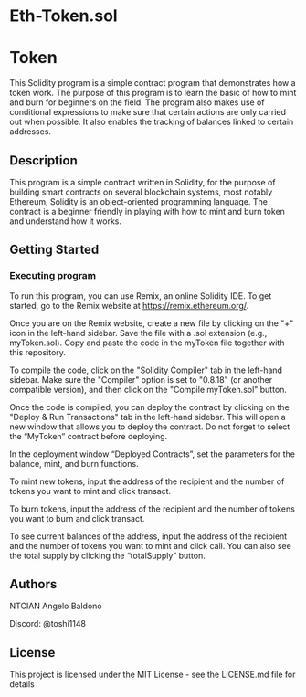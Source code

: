 # Eth-Token.sol
# Token

This Solidity program is a simple contract program that demonstrates how a token work. The purpose of this program is to learn the basic of how to mint and burn for beginners on the field. The program also makes use of conditional expressions to make sure that certain actions are only carried out when possible. It also enables the tracking of balances linked to certain addresses.

## Description

This program is a simple contract written in Solidity, for the purpose of building smart contracts on several blockchain systems, most notably Ethereum, Solidity is an object-oriented programming language. The contract is a beginner friendly in playing with how to mint and burn token and understand how it works. 

## Getting Started

### Executing program

To run this program, you can use Remix, an online Solidity IDE. To get started, go to the Remix website at https://remix.ethereum.org/.

Once you are on the Remix website, create a new file by clicking on the "+" icon in the left-hand sidebar. Save the file with a .sol extension (e.g., myToken.sol). Copy and paste the code in the myToken file together with this repository.

To compile the code, click on the "Solidity Compiler" tab in the left-hand sidebar. Make sure the "Compiler" option is set to "0.8.18" (or another compatible version), and then click on the "Compile myToken.sol" button.

Once the code is compiled, you can deploy the contract by clicking on the "Deploy & Run Transactions" tab in the left-hand sidebar. This will open a new window that allows you to deploy the contract. Do not forget to select the “MyToken” contract before deploying.

In the deployment window “Deployed Contracts”, set the parameters for the balance, mint, and burn functions. 

To mint new tokens, input the address of the recipient and the number of tokens you want to mint and click transact.

To burn tokens, input the address of the recipient and the number of tokens you want to burn and click transact. 

To see current balances of the address, input the address of the recipient and the number of tokens you want to mint and click call. You can also see the total supply by clicking the “totalSupply” button.


## Authors

NTCIAN Angelo Baldono

Discord: @toshi1148 


## License

This project is licensed under the MIT License - see the LICENSE.md file for details
